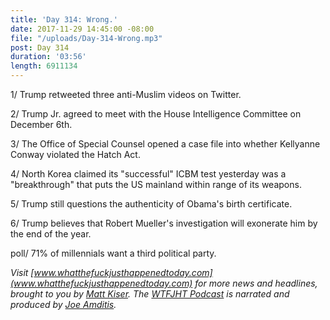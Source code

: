 ```yaml
---
title: 'Day 314: Wrong.'
date: 2017-11-29 14:45:00 -08:00
file: "/uploads/Day-314-Wrong.mp3"
post: Day 314
duration: '03:56'
length: 6911134
---
```


1/ Trump retweeted three anti-Muslim videos on Twitter.

2/ Trump Jr. agreed to meet with the House Intelligence Committee on December 6th.

3/ The Office of Special Counsel opened a case file into whether Kellyanne Conway violated the Hatch Act.

4/ North Korea claimed its "successful" ICBM test yesterday was a "breakthrough" that puts the US mainland within range of its weapons.

5/ Trump still questions the authenticity of Obama's birth certificate.

6/ Trump believes that Robert Mueller's investigation will exonerate him by the end of the year.

poll/ 71% of millennials want a third political party.

*Visit [www.whatthefuckjusthappenedtoday.com](www.whatthefuckjusthappenedtoday.com) for more news and headlines, brought to you by [Matt Kiser](https://twitter.com/Matt_Kiser). The [WTFJHT Podcast](https://whatthefuckjusthappenedtoday.com/podcasts/) is narrated and produced by [Joe Amditis](https://twitter.com/jsamditis).*